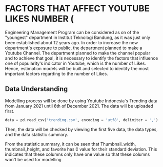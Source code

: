 # FACTORS THAT AFFECT YOUTUBE LIKES NUMBER (

Engineering Management Program can be considered as on of the "youngest" department in Institut Teknologi Bandung, as it was just only been established about 12 years ago.
In order to increase the new department's exposure to public, the department planned to make a Youtube Channel. The department planned to make the channel popular and to 
achieve that goal, it is necessary to identify the factors that influence one of popularity's indicator in Youtube, which is the number of Likes. Hence, estimation models
will be built and selected to identify the most important factors regarding to the number of Likes.

## Data Understanding
Modelling process will be done by using Youtube Indonesia's Trending data from January 2021 until 6th of December 2021. The data will be uploaded first.

```python
data = pd.read_csv('trending.csv', encoding = 'utf8', delimiter = ',')
```
Then, the data will be checked by viewing the first five data, the data types, and the data statistic summary.


From the statistic summary, it can be seen that Thumbnail_width, thumbnail_height, and favorite has 0 value for their standard deviation. This indicates that
these columns only have one value so that these columns won't be used for modelling




